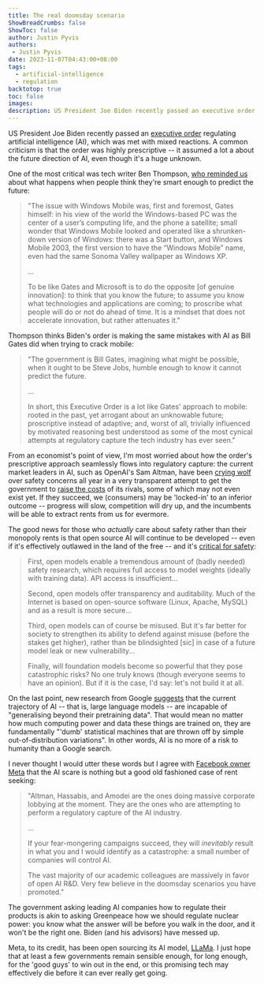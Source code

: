 ```yaml
---
title: The real doomsday scenario
ShowBreadCrumbs: false
ShowToc: false
author: Justin Pyvis
authors: 
 - Justin Pyvis
date: 2023-11-07T04:43:00+08:00
tags:
  - artificial-intelligence
  - regulation
backtotop: true
toc: false
images: 
description: US President Joe Biden recently passed an executive order regulating artificial intelligence (AI) that risks stifling innovation in a misguided attempt to safeguard humanity. I just hope that at least a few governments remain sensible enough, for long enough, for the good guys to win in the end.
---
```

US President Joe Biden recently passed an [executive order](https://www.whitehouse.gov/briefing-room/statements-releases/2023/10/30/fact-sheet-president-biden-issues-executive-order-on-safe-secure-and-trustworthy-artificial-intelligence/) regulating artificial intelligence (AI), which was met with mixed reactions. A common criticism is that the order was highly prescriptive -- it assumed a lot a about the future direction of AI, even though it's a huge unknown.

One of the most critical was tech writer Ben Thompson, [who reminded us](https://stratechery.com/2023/attenuating-innovation-ai/) about what happens when people think they're smart enough to predict the future:

>"The issue with Windows Mobile was, first and foremost, Gates himself: in his view of the world the Windows-based PC was the center of a user’s computing life, and the phone a satellite; small wonder that Windows Mobile looked and operated like a shrunken-down version of Windows: there was a Start button, and Windows Mobile 2003, the first version to have the “Windows Mobile” name, even had the same Sonoma Valley wallpaper as Windows XP.
>
>...
>
>To be like Gates and Microsoft is to do the opposite [of genuine innovation]: to think that you know the future; to assume you know what technologies and applications are coming; to proscribe what people will do or not do ahead of time. It is a mindset that does not accelerate innovation, but rather attenuates it."

Thompson thinks Biden's order is making the same mistakes with AI as Bill Gates did when trying to crack mobile:

> "The government is Bill Gates, imagining what might be possible, when it ought to be Steve Jobs, humble enough to know it cannot predict the future.
> 
> ...
> 
> In short, this Executive Order is a lot like Gates’ approach to mobile: rooted in the past, yet arrogant about an unknowable future; proscriptive instead of adaptive; and, worst of all, trivially influenced by motivated reasoning best understood as some of the most cynical attempts at regulatory capture the tech industry has ever seen."

From an economist's point of view, I'm most worried about how the order's prescriptive approach seamlessly flows into regulatory capture: the current market leaders in AI, such as OpenAI's Sam Altman, have been [crying wolf](https://time.com/6280372/sam-altman-chatgpt-regulate-ai/) over safety concerns all year in a very transparent attempt to get the government to [raise the costs](https://link.springer.com/referenceworkentry/10.1007/978-1-4614-7883-6_403-2) of its rivals, some of which may not even exist yet. If they succeed, we (consumers) may be 'locked-in' to an inferior outcome -- progress will slow, competition will dry up, and the incumbents will be able to extract rents from us for evermore.

The good news for those who *actually* care about safety rather than their monopoly rents is that open source AI will continue to be developed -- even if it's effectively outlawed in the land of the free -- and it's [critical for safety](https://twitter.com/percyliang/status/1720516088864370868):

> First, open models enable a tremendous amount of (badly needed) safety research, which requires full access to model weights (ideally with training data). API access is insufficient...
> 
> Second, open models offer transparency and auditability. Much of the Internet is based on open-source software (Linux, Apache, MySQL) and as a result is more secure...
> 
> Third, open models can of course be misused. But it's far better for society to strengthen its ability to defend against misuse (before the stakes get higher), rather than be blindsighted [sic] in case of a future model leak or new vulnerability...
> 
> Finally, will foundation models become so powerful that they pose catastrophic risks? No one truly knows (though everyone seems to have an opinion). But if it is the case, I'd say: let's not build it at all.

On the last point, new research from Google [suggests](https://twitter.com/amasad/status/1721234032992895356) that the current trajectory of AI -- that is, large language models -- are incapable of "generalising beyond their pretraining data". That would mean no matter how much computing power and data these things are trained on, they are fundamentally "'dumb' statistical machines that are thrown off by simple out-of-distribution variations". In other words, AI is no more of a risk to humanity than a Google search.

I never thought I would utter these words but I agree with [Facebook owner Meta](https://twitter.com/ylecun/status/1718670073391378694) that the AI scare is nothing but a good old fashioned case of rent seeking:

> "Altman, Hassabis, and Amodei are the ones doing massive corporate lobbying at the moment. They are the ones who are attempting to perform a regulatory capture of the AI industry.
> 
> ...
> 
> If your fear-mongering campaigns succeed, they will *inevitably* result in what you and I would identify as a catastrophe: a small number of companies will control AI.
> 
> The vast majority of our academic colleagues are massively in favor of open AI R&D. Very few believe in the doomsday scenarios you have promoted."

The government asking leading AI companies how to regulate their products is akin to asking Greenpeace how we should regulate nuclear power: you know what the answer will be before you walk in the door, and it won't be the right one. Biden (and his advisors) have messed up.

Meta, to its credit, has been open sourcing its AI model, [LLaMa](https://ai.meta.com/llama/). I just hope that at least a few governments remain sensible enough, for long enough, for the 'good guys' to win out in the end, or this promising tech may effectively die before it can ever really get going.

